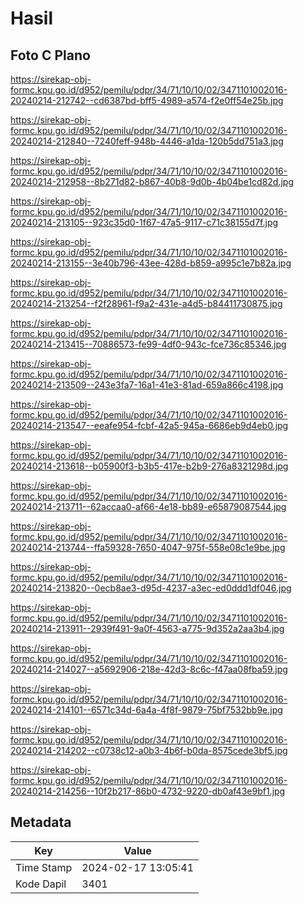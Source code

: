 # Hasil

## Foto C Plano

https://sirekap-obj-formc.kpu.go.id/d952/pemilu/pdpr/34/71/10/10/02/3471101002016-20240214-212742--cd6387bd-bff5-4989-a574-f2e0ff54e25b.jpg

https://sirekap-obj-formc.kpu.go.id/d952/pemilu/pdpr/34/71/10/10/02/3471101002016-20240214-212840--7240feff-948b-4446-a1da-120b5dd751a3.jpg

https://sirekap-obj-formc.kpu.go.id/d952/pemilu/pdpr/34/71/10/10/02/3471101002016-20240214-212958--8b271d82-b867-40b8-9d0b-4b04be1cd82d.jpg

https://sirekap-obj-formc.kpu.go.id/d952/pemilu/pdpr/34/71/10/10/02/3471101002016-20240214-213105--923c35d0-1f67-47a5-9117-c71c38155d7f.jpg

https://sirekap-obj-formc.kpu.go.id/d952/pemilu/pdpr/34/71/10/10/02/3471101002016-20240214-213155--3e40b796-43ee-428d-b859-a995c1e7b82a.jpg

https://sirekap-obj-formc.kpu.go.id/d952/pemilu/pdpr/34/71/10/10/02/3471101002016-20240214-213254--f2f28961-f9a2-431e-a4d5-b84411730875.jpg

https://sirekap-obj-formc.kpu.go.id/d952/pemilu/pdpr/34/71/10/10/02/3471101002016-20240214-213415--70886573-fe99-4df0-943c-fce736c85346.jpg

https://sirekap-obj-formc.kpu.go.id/d952/pemilu/pdpr/34/71/10/10/02/3471101002016-20240214-213509--243e3fa7-16a1-41e3-81ad-659a866c4198.jpg

https://sirekap-obj-formc.kpu.go.id/d952/pemilu/pdpr/34/71/10/10/02/3471101002016-20240214-213547--eeafe954-fcbf-42a5-945a-6686eb9d4eb0.jpg

https://sirekap-obj-formc.kpu.go.id/d952/pemilu/pdpr/34/71/10/10/02/3471101002016-20240214-213618--b05900f3-b3b5-417e-b2b9-276a8321298d.jpg

https://sirekap-obj-formc.kpu.go.id/d952/pemilu/pdpr/34/71/10/10/02/3471101002016-20240214-213711--62accaa0-af66-4e18-bb89-e65879087544.jpg

https://sirekap-obj-formc.kpu.go.id/d952/pemilu/pdpr/34/71/10/10/02/3471101002016-20240214-213744--ffa59328-7650-4047-975f-558e08c1e9be.jpg

https://sirekap-obj-formc.kpu.go.id/d952/pemilu/pdpr/34/71/10/10/02/3471101002016-20240214-213820--0ecb8ae3-d95d-4237-a3ec-ed0ddd1df046.jpg

https://sirekap-obj-formc.kpu.go.id/d952/pemilu/pdpr/34/71/10/10/02/3471101002016-20240214-213911--2939f491-9a0f-4563-a775-9d352a2aa3b4.jpg

https://sirekap-obj-formc.kpu.go.id/d952/pemilu/pdpr/34/71/10/10/02/3471101002016-20240214-214027--a5692906-218e-42d3-8c6c-f47aa08fba59.jpg

https://sirekap-obj-formc.kpu.go.id/d952/pemilu/pdpr/34/71/10/10/02/3471101002016-20240214-214101--6571c34d-6a4a-4f8f-9879-75bf7532bb9e.jpg

https://sirekap-obj-formc.kpu.go.id/d952/pemilu/pdpr/34/71/10/10/02/3471101002016-20240214-214202--c0738c12-a0b3-4b6f-b0da-8575cede3bf5.jpg

https://sirekap-obj-formc.kpu.go.id/d952/pemilu/pdpr/34/71/10/10/02/3471101002016-20240214-214256--10f2b217-86b0-4732-9220-db0af43e9bf1.jpg


## Metadata

| Key        | Value               |
| ---------- | ------------------- |
| Time Stamp | 2024-02-17 13:05:41 |
| Kode Dapil | 3401                |



